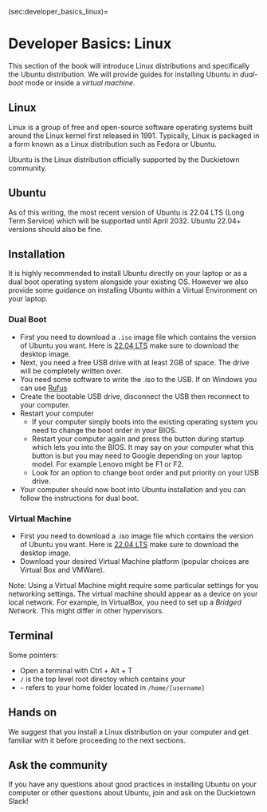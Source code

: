 (sec:developer_basics_linux)=
# Developer Basics: Linux

This section of the book will introduce Linux distributions and specifically
the Ubuntu distribution. We will provide guides for installing Ubuntu in 
_dual-boot_ mode or inside a _virtual machine_.

## Linux

Linux is a group of free and open-source software operating systems built 
around the Linux kernel first released in 1991. Typically, Linux is packaged 
in a form known as a Linux distribution such as Fedora or Ubuntu.

Ubuntu is the Linux distribution officially supported by the Duckietown community.


## Ubuntu

As of this writing, the most recent version of Ubuntu is 22.04 LTS (Long Term Service) 
which will be supported until April 2032. Ubuntu 22.04+ versions should also be fine.


## Installation

It is highly recommended to install Ubuntu directly on your laptop or as a dual boot 
operating system alongside your existing OS. However we also provide some guidance on 
installing Ubuntu within a Virtual Environment on your laptop.


### Dual Boot

* First you need to download a `.iso` image file which contains the version of Ubuntu you want. 
    Here is [22.04 LTS](http://releases.ubuntu.com/22.04/) make sure to download the desktop image.
* Next, you need a free USB drive with at least 2GB of space. The drive will be completely written over.
* You need some software to write the .iso to the USB. If on Windows you can use [Rufus](https://rufus.ie/)
* Create the bootable USB drive, disconnect the USB then reconnect to your computer.
* Restart your computer
    - If your computer simply boots into the existing operating system you need to change the boot order in your BIOS.
    - Restart your computer again and press the button during startup which lets you into the BIOS. It may say on your computer what this button is but you may need to Google depending on your laptop model. For example Lenovo might be F1 or F2.
    - Look for an option to change boot order and put priority on your USB drive.
* Your computer should now boot into Ubuntu installation and you can follow the instructions for dual boot.

### Virtual Machine

* First you need to download a .iso image file which contains the version of Ubuntu you want. 
    Here is [22.04 LTS](http://releases.ubuntu.com/22.04/) make sure to download the desktop image.
* Download your desired Virtual Machine platform (popular choices are Virtual Box and VMWare).

Note: Using a Virtual Machine might require some particular settings for you networking settings. The virtual machine should appear as a device on your local network. For example, in VirtualBox, you need to set up a _Bridged Network_. This might differ in other hypervisors.

## Terminal

Some pointers:

* Open a terminal with Ctrl + Alt + T
* `/` is the top level root directoy which contains your
* `~` refers to your home folder located in `/home/[username]`


## Hands on

We suggest that you install a Linux distribution on your computer and get familiar
with it before proceeding to the next sections.


## Ask the community

If you have any questions about good practices in installing Ubuntu on your computer or
other questions about Ubuntu, join and ask on the Duckietown Slack!
